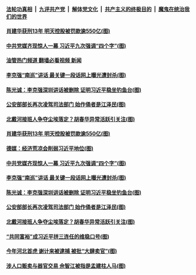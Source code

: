 ####  [法轮功真相](../../../../basic/blob/master/README.md?t=08200831) &nbsp;|&nbsp; [九评共产党](../../../../9ping.md/blob/master/README.md?t=08200831) &nbsp;|&nbsp; [解体党文化](../../../../jtdwh.md/blob/master/README.md?t=08200831)  &nbsp;|&nbsp; [共产主义的终极目的](../../../../gczydzjmd.md/blob/master/README.md?t=08200831) &nbsp;|&nbsp; [魔鬼在统治我们的世界](../../../../mgztzwmdsj.md/blob/master/README.md?t=08200831) 

#### [肖建华获刑13年 明天控股被罚款逾550亿(图)](../pages/p2/1014680.md?t=08200831) 

#### [中共党媒齐现惊人一幕 习近平九次强调“四个字”(图)](../pages/p2/1014653.md?t=08200831) 

#### [油管热门频道 翻墙必看视频 新闻](http://45.76.130.85:81/youtube.html?08200831)

#### [李克强“南巡”讲话 最关键一段话网上曝光遭封杀(图)](../pages/p2/1014648.md?t=08200831) 

#### [陈光诚：李克强深圳讲话被删除 证明习近平稳坐钓鱼台(图)](../pages/p2/1014634.md?t=08200831) 

#### [公安部部长再次凌驾司法部门 始作俑者是江泽民(图)](../pages/p2/1014592.md?t=08200831) 

#### [北戴河接班人争夺尘埃落定？胡春华异常活跃引关注(图)](../pages/p2/1014533.md?t=08200831) 


#### [肖建华获刑13年 明天控股被罚款逾550亿(图)](../pages/p2/1014680.md?t=08200831) 



#### [德媒：经济荒凉会削弱习近平地位(图)](../pages/p2/1014664.md?t=08200831) 

#### [中共党媒齐现惊人一幕 习近平九次强调“四个字”(图)](../pages/p2/1014653.md?t=08200831) 

#### [李克强“南巡”讲话 最关键一段话网上曝光遭封杀(图)](../pages/p2/1014648.md?t=08200831) 


#### [陈光诚：李克强深圳讲话被删除 证明习近平稳坐钓鱼台(图)](../pages/p2/1014634.md?t=08200831) 



#### [公安部部长再次凌驾司法部门 始作俑者是江泽民(图)](../pages/p2/1014592.md?t=08200831) 


#### [北戴河接班人争夺尘埃落定？胡春华异常活跃引关注(图)](../pages/p2/1014533.md?t=08200831) 

#### [“共同富裕”成习近平拼三连任的维稳口号(图)](../pages/p2/1014504.md?t=08200831) 




#### [今年河北首虎 谢计来被逮捕 被批“大肆卖官”(图)](../pages/p2/1014507.md?t=08200831) 

#### [涉人口贩卖与器官交易 佘智江被指是孟建柱人马(图)](../pages/p2/1014438.md?t=08200831) 

<img src='http://gfw-breaker.win/goodnews/indexes/p2.md' width='0px' height='0px'/>

